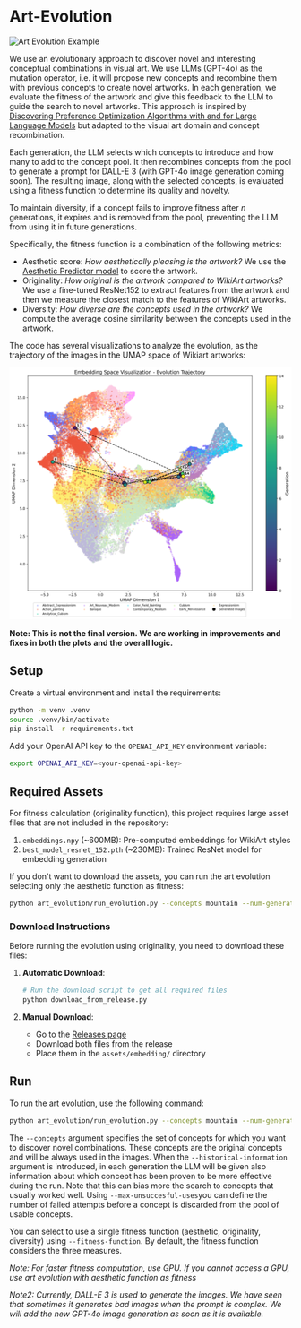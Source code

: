 # Art-Evolution

![Art Evolution Example](media/romanticism-mountain.gif)

We use an evolutionary approach to discover novel and interesting conceptual combinations in visual art. We use LLMs (GPT-4o) as the mutation operator, i.e. it will propose new concepts and recombine them with previous concepts to create novel artworks. In each generation, we evaluate the fitness of the artwork and give this feedback to the LLM to guide the search to novel artworks. This approach is inspired by [Discovering Preference Optimization Algorithms with and for Large Language Models](https://arxiv.org/abs/2406.08414) but adapted to the visual art domain and concept recombination.

Each generation, the LLM selects which concepts to introduce and how many to add to the concept pool. It then recombines concepts from the pool to generate a prompt for DALL-E 3 (with GPT-4o image generation coming soon). The resulting image, along with the selected concepts, is evaluated using a fitness function to determine its quality and novelty.  

To maintain diversity, if a concept fails to improve fitness after *n* generations, it expires and is removed from the pool, preventing the LLM from using it in future generations.

Specifically, the fitness function is a combination of the following metrics:
- Aesthetic score: *How aesthetically pleasing is the artwork?* We use the [Aesthetic Predictor model](https://github.com/discus0434/aesthetic-predictor-v2-5) to score the artwork.
- Originality: *How original is the artwork compared to WikiArt artworks?* We use a fine-tuned ResNet152 to extract features from the artwork and then we measure the closest match to the features of WikiArt artworks.
- Diversity: *How diverse are the concepts used in the artwork?* We compute the average cosine similarity between the concepts used in the artwork.

The code has several visualizations to analyze the evolution, as the trajectory of the images in the UMAP space of Wikiart artworks:

![Art Evolution trajectories](media/dragon-embedding.png)

**Note: This is not the final version. We are working in improvements and fixes in both the plots and the overall logic.**

## Setup

Create a virtual environment and install the requirements:

```bash
python -m venv .venv
source .venv/bin/activate
pip install -r requirements.txt
```
Add your OpenAI API key to the `OPENAI_API_KEY` environment variable:

```bash
export OPENAI_API_KEY=<your-openai-api-key>
```

## Required Assets

For fitness calculation (originality function), this project requires large asset files that are not included in the repository:

1. `embeddings.npy` (~600MB): Pre-computed embeddings for WikiArt styles
2. `best_model_resnet_152.pth` (~230MB): Trained ResNet model for embedding generation

If you don't want to download the assets, you can run the art evolution selecting only the aesthetic function as fitness: 

```bash
python art_evolution/run_evolution.py --concepts mountain --num-generations 10 --fitness-function aesthetic
```

### Download Instructions

Before running the evolution using originality, you need to download these files:

1. **Automatic Download**:
   ```bash
   # Run the download script to get all required files
   python download_from_release.py
   ```

2. **Manual Download**:
   - Go to the [Releases page](https://github.com/alejandrohdez00/art-evolution/releases/tag/v1.0.0)
   - Download both files from the release
   - Place them in the `assets/embedding/` directory

## Run
To run the art evolution, use the following command:

```bash
python art_evolution/run_evolution.py --concepts mountain --num-generations 10
```

The `--concepts` argument specifies the set of concepts for which you want to discover novel combinations. These concepts are the original concepts and will be always used in the images.
When the `--historical-information` argument is introduced, in each generation the LLM will be given also information about which concept has been proven to be more effective during the run. Note that this can bias more the search to concepts that usually worked well.
Using `--max-unsuccesful-uses`you can define the number of failed attempts before a concept is discarded from the pool of usable concepts.

You can select to use a single fitness function (aesthetic, originality, diversity) using `--fitness-function`. By default, the fitness function considers the three measures.

*Note: For faster fitness computation, use GPU. If you cannot access a GPU, use art evolution with aesthetic function as fitness*

*Note2: Currently, DALL-E 3 is used to generate the images. We have seen that sometimes it generates bad images when the prompt is complex. We will add the new GPT-4o image generation as soon as it is available.*

